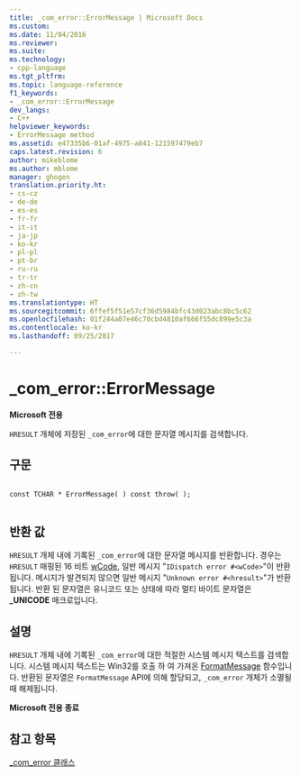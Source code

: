 ```yaml
---
title: _com_error::ErrorMessage | Microsoft Docs
ms.custom: 
ms.date: 11/04/2016
ms.reviewer: 
ms.suite: 
ms.technology:
- cpp-language
ms.tgt_pltfrm: 
ms.topic: language-reference
f1_keywords:
- _com_error::ErrorMessage
dev_langs:
- C++
helpviewer_keywords:
- ErrorMessage method
ms.assetid: e47335b6-01af-4975-a841-121597479eb7
caps.latest.revision: 6
author: mikeblome
ms.author: mblome
manager: ghogen
translation.priority.ht:
- cs-cz
- de-de
- es-es
- fr-fr
- it-it
- ja-jp
- ko-kr
- pl-pl
- pt-br
- ru-ru
- tr-tr
- zh-cn
- zh-tw
ms.translationtype: HT
ms.sourcegitcommit: 6ffef5f51e57cf36d5984bfc43d023abc8bc5c62
ms.openlocfilehash: 01f244a07e46c70cbd4810af666f55dc899e5c3a
ms.contentlocale: ko-kr
ms.lasthandoff: 09/25/2017

---
```

# <a name="comerrorerrormessage"></a>_com_error::ErrorMessage
**Microsoft 전용**  
  
 `HRESULT` 개체에 저장된 `_com_error`에 대한 문자열 메시지를 검색합니다.  
  
## <a name="syntax"></a>구문  
  
```  
  
const TCHAR * ErrorMessage( ) const throw( );  
  
```  
  
## <a name="return-value"></a>반환 값  
 `HRESULT` 개체 내에 기록된 `_com_error`에 대한 문자열 메시지를 반환합니다. 경우는 `HRESULT` 매핑된 16 비트 [wCode](../cpp/com-error-wcode.md), 일반 메시지 "`IDispatch error #<wCode>`"이 반환 됩니다. 메시지가 발견되지 않으면 일반 메시지 "`Unknown error #<hresult>`"가 반환됩니다. 반환 된 문자열은 유니코드 또는 상태에 따라 멀티 바이트 문자열은 **_UNICODE** 매크로입니다.  
  
## <a name="remarks"></a>설명  
 `HRESULT` 개체 내에 기록된 `_com_error`에 대한 적절한 시스템 메시지 텍스트를 검색합니다. 시스템 메시지 텍스트는 Win32를 호출 하 여 가져온 [FormatMessage](http://msdn.microsoft.com/library/windows/desktop/ms679351) 함수입니다. 반환된 문자열은 `FormatMessage` API에 의해 할당되고, `_com_error` 개체가 소멸될 때 해제됩니다.  
  
 **Microsoft 전용 종료**  
  
## <a name="see-also"></a>참고 항목  
 [_com_error 클래스](../cpp/com-error-class.md)
